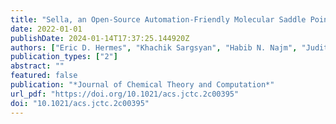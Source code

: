 ```yaml
---
title: "Sella, an Open-Source Automation-Friendly Molecular Saddle Point Optimizer"
date: 2022-01-01
publishDate: 2024-01-14T17:37:25.144920Z
authors: ["Eric D. Hermes", "Khachik Sargsyan", "Habib N. Najm", "Judit Zádor"]
publication_types: ["2"]
abstract: ""
featured: false
publication: "*Journal of Chemical Theory and Computation*"
url_pdf: "https://doi.org/10.1021/acs.jctc.2c00395"
doi: "10.1021/acs.jctc.2c00395"
---
```


